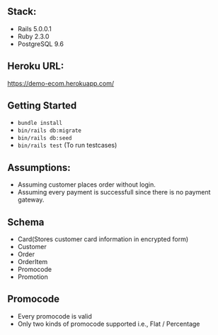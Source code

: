 ## Stack:

* Rails 5.0.0.1
* Ruby 2.3.0
* PostgreSQL 9.6

## Heroku URL:
  https://demo-ecom.herokuapp.com/

## Getting Started
* `bundle install`
* `bin/rails db:migrate`
* `bin/rails db:seed`
* `bin/rails test` (To run testcases)

## Assumptions:
* Assuming customer places order without login.
* Assuming every payment is successfull since there is no payment gateway.

## Schema
* Card(Stores customer card information in encrypted form)
* Customer
* Order
* OrderItem
* Promocode
* Promotion

## Promocode

* Every promocode is valid 
* Only two kinds of promocode supported i.e., Flat / Percentage 
